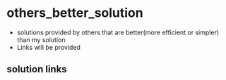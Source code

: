 # others_better_solution
- solutions provided by others that are better(more efficient or simpler) than my solution
- Links will be provided
## solution links
